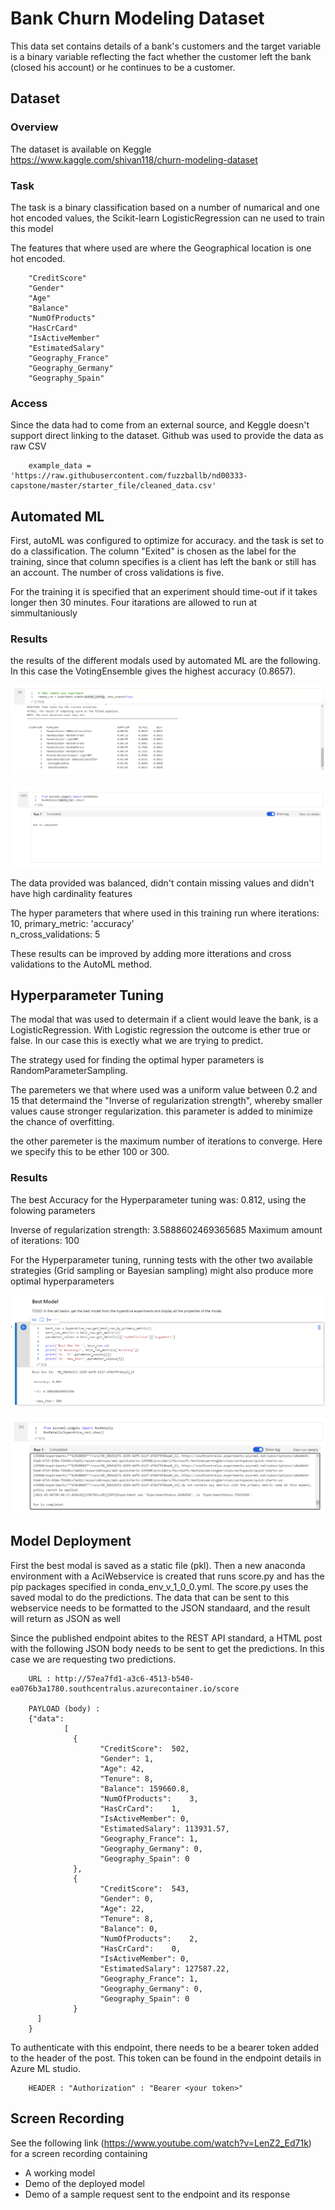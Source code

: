 # Bank Churn Modeling Dataset

This data set contains details of a bank's customers and the target variable is a binary variable reflecting the fact whether the customer left the bank (closed his account) or he continues to be a customer.

## Dataset

### Overview
The dataset is available on Keggle https://www.kaggle.com/shivan118/churn-modeling-dataset

### Task
The task is a binary classification based on a number of numarical and one hot encoded values, the Scikit-learn LogisticRegression can ne used to train this model 

The features that where used are where the Geographical location is one hot encoded.

        "CreditScore"
        "Gender"
        "Age"
        "Balance"
        "NumOfProducts"
        "HasCrCard"
        "IsActiveMember"
        "EstimatedSalary"
        "Geography_France"
        "Geography_Germany"
        "Geography_Spain"
        
### Access
Since the data had to come from an external source, and Keggle doesn't support direct linking to the dataset. Github was used to provide the data as raw CSV

        example_data = 'https://raw.githubusercontent.com/fuzzballb/nd00333-capstone/master/starter_file/cleaned_data.csv'

## Automated ML
First, autoML was configured to optimize for accuracy. and the task is set to do a classification. The column "Exited" is chosen as the label for the training, since that column specifies is a client has left the bank or still has an account. The number of cross validations is five.

For the training it is specified that an experiment should time-out if it takes longer then 30 minutes. Four itarations are allowed to run at simmultaniously


### Results
the results of the different modals used by automated ML are the following. In this case the VotingEnsemble gives the highest accuracy (0.8657). 

![best model](https://github.com/fuzzballb/nd00333-capstone/blob/master/Screenshots/AutoML/Best%20modal.PNG?raw=true "best model")

![widget](https://github.com/fuzzballb/nd00333-capstone/blob/master/Screenshots/AutoML/Widget.PNG?raw=true "widget")

The data provided was balanced, didn't contain missing values and didn't have high cardinality features 

The hyper parameters that where used in this training run where
iterations: 10,
primary_metric:  'accuracy'                     
n_cross_validations: 5

These results can be improved by adding more itterations and cross validations to the AutoML method. 

## Hyperparameter Tuning
The modal that was used to determain if a client would leave the bank, is a LogisticRegression. With Logistic regression the outcome is ether true or false. In our case this is exectly what we are trying to predict.

The strategy used for finding the optimal hyper parameters is RandomParameterSampling. 

The paremeters we that where used was a uniform value between 0.2 and 15 that determaind the "Inverse of regularization strength", whereby smaller values cause stronger regularization. this parameter is added to minimize the chance of overfitting. 

the other paremeter is the maximum number of iterations to converge. Here we specify this to be ether 100 or 300. 


### Results
The best Accuracy for the Hyperparameter tuning was: 0.812, using the folowing parameters

Inverse of regularization strength: 3.5888602469365685
Maximum amount of iterations: 100

For the Hyperparameter tuning, running tests with the other two available strategies (Grid sampling or Bayesian sampling) might also produce more optimal hyperparameters

![best model](https://github.com/fuzzballb/nd00333-capstone/blob/master/Screenshots/HyperParameters/Best%20model.PNG?raw=true "best model")

![widget](https://github.com/fuzzballb/nd00333-capstone/blob/master/Screenshots/HyperParameters/Rundetails.PNG?raw=true "widget")


## Model Deployment
First the best modal is saved as a static file (pkl). Then a new anaconda environment with a AciWebservice is created that runs score.py and has the pip packages specified in conda_env_v_1_0_0.yml. The score.py uses the saved modal to do the predictions. The data that can be sent to this webservice needs to be formatted to the JSON standaard, and the result will return as JSON as well

Since the published endpoint abites to the REST API standard, a HTML post with the following JSON body needs to be sent to get the predictions. In this case we are requesting two predictions.

        URL : http://57ea7fd1-a3c6-4513-b540-ea076b3a1780.southcentralus.azurecontainer.io/score

        PAYLOAD (body) : 
        {"data":
                [
                  {
                        "CreditScore": 	502,
                        "Gender": 1,	
                        "Age": 42,	
                        "Tenure": 8,	
                        "Balance": 159660.8,	
                        "NumOfProducts":	3,
                        "HasCrCard":	1,
                        "IsActiveMember": 0,	
                        "EstimatedSalary": 113931.57,	
                        "Geography_France": 1,	
                        "Geography_Germany": 0,	
                        "Geography_Spain": 0
                  },
                  {
                        "CreditScore": 	543,
                        "Gender": 0,	
                        "Age": 22,	
                        "Tenure": 8,	
                        "Balance": 0,	
                        "NumOfProducts":	2,
                        "HasCrCard":	0,
                        "IsActiveMember": 0,	
                        "EstimatedSalary": 127587.22,	
                        "Geography_France": 1,	
                        "Geography_Germany": 0,	
                        "Geography_Spain": 0
                  }
          ]
        }

To authenticate with this endpoint, there needs to be a bearer token added to the header of the post. This token can be found in the endpoint details in Azure ML studio.

        HEADER : "Authorization" : "Bearer <your token>"

## Screen Recording
See the following link (https://www.youtube.com/watch?v=LenZ2_Ed71k) for a screen recording containing 

- A working model
- Demo of the deployed  model
- Demo of a sample request sent to the endpoint and its response

